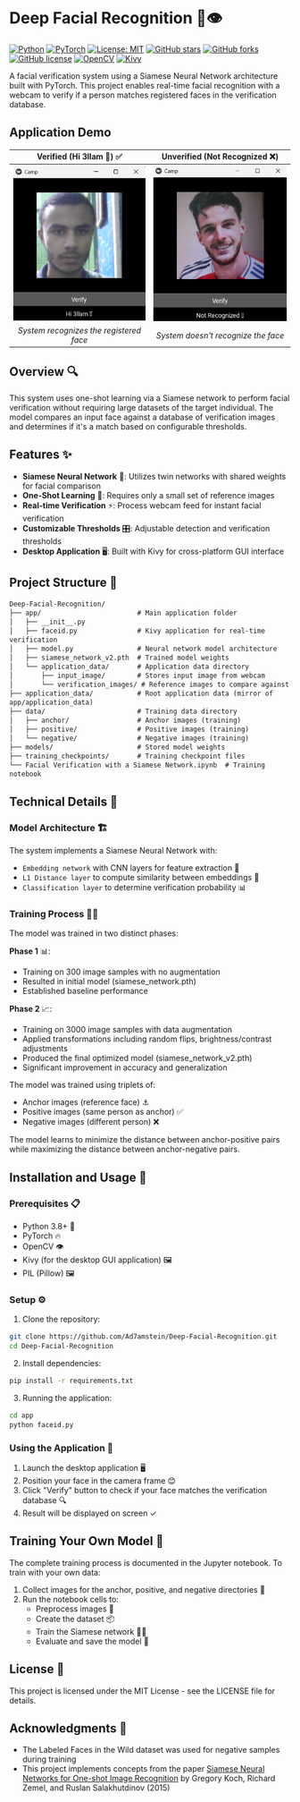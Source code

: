 # Deep Facial Recognition 🧠👁️

[![Python](https://img.shields.io/badge/Python-3.8%2B-blue.svg)](https://www.python.org)
[![PyTorch](https://img.shields.io/badge/PyTorch-%23EE4C2C.svg?&logo=pytorch&logoColor=white)](https://pytorch.org)
[![License: MIT](https://img.shields.io/badge/License-MIT-yellow.svg)](https://opensource.org/licenses/MIT)
[![GitHub stars](https://img.shields.io/github/stars/Ad7amstein/Deep-Facial-Recognition?style=social)](https://github.com/Ad7amstein/Deep-Facial-Recognition/stargazers)
[![GitHub forks](https://img.shields.io/github/forks/Ad7amstein/Deep-Facial-Recognition?style=social)](https://github.com/Ad7amstein/Deep-Facial-Recognition/network/members)
[![GitHub license](https://img.shields.io/github/license/Ad7amstein/Deep-Facial-Recognition)](https://github.com/Ad7amstein/Deep-Facial-Recognition/blob/main/LICENSE)
[![OpenCV](https://img.shields.io/badge/OpenCV-%23white.svg?&logo=opencv&logoColor=white)](https://opencv.org)
[![Kivy](https://img.shields.io/badge/Kivy-2.0.0%2B-green.svg)](https://kivy.org)

A facial verification system using a Siamese Neural Network architecture built with PyTorch. This project enables real-time facial recognition with a webcam to verify if a person matches registered faces in the verification database.

## Application Demo

| Verified (Hi 3llam 🫡) ✅ | Unverified (Not Recognized ❌) |
|:-------------------------:|:-------------------------:|
|![Verified Face](assets/verified_img.png) | ![Unverified Face](assets/unverified_img.png)|
|*System recognizes the registered face* | *System doesn't recognize the face* |

## Overview 🔍

This system uses one-shot learning via a Siamese network to perform facial verification without requiring large datasets of the target individual. The model compares an input face against a database of verification images and determines if it's a match based on configurable thresholds.

## Features ✨

- **Siamese Neural Network** 🔄: Utilizes twin networks with shared weights for facial comparison
- **One-Shot Learning** 📸: Requires only a small set of reference images
- **Real-time Verification** ⚡: Process webcam feed for instant facial verification
- **Customizable Thresholds** 🎛️: Adjustable detection and verification thresholds
- **Desktop Application** 🖥️: Built with Kivy for cross-platform GUI interface

## Project Structure 📁

```
Deep-Facial-Recognition/
├── app/                        # Main application folder
│   ├── __init__.py
│   ├── faceid.py               # Kivy application for real-time verification
│   ├── model.py                # Neural network model architecture
│   ├── siamese_network_v2.pth  # Trained model weights
│   └── application_data/       # Application data directory
│       ├── input_image/        # Stores input image from webcam
│       └── verification_images/ # Reference images to compare against
├── application_data/           # Root application data (mirror of app/application_data)
├── data/                       # Training data directory
│   ├── anchor/                 # Anchor images (training)
│   ├── positive/               # Positive images (training)
│   └── negative/               # Negative images (training)
├── models/                     # Stored model weights
├── training_checkpoints/       # Training checkpoint files
└── Facial Verification with a Siamese Network.ipynb  # Training notebook
```

## Technical Details 🔬

### Model Architecture 🏗️

The system implements a Siamese Neural Network with:

- `Embedding network` with CNN layers for feature extraction 🧩
- `L1 Distance layer` to compute similarity between embeddings 📏
- `Classification layer` to determine verification probability 📊

### Training Process 🏋️‍♂️

The model was trained in two distinct phases:

**Phase 1** 📊:

- Training on 300 image samples with no augmentation
- Resulted in initial model (siamese_network.pth)
- Established baseline performance

**Phase 2** 📈:

- Training on 3000 image samples with data augmentation
- Applied transformations including random flips, brightness/contrast adjustments
- Produced the final optimized model (siamese_network_v2.pth)
- Significant improvement in accuracy and generalization

The model was trained using triplets of:

- Anchor images (reference face) ⚓
- Positive images (same person as anchor) ✅
- Negative images (different person) ❌

The model learns to minimize the distance between anchor-positive pairs while maximizing the distance between anchor-negative pairs.

## Installation and Usage 🚀

### Prerequisites 📋

- Python 3.8+ 🐍
- PyTorch 🔥
- OpenCV 👁️
- Kivy (for the desktop GUI application) 🖼️
- PIL (Pillow) 🖼️

### Setup ⚙️

1. Clone the repository:

```bash
git clone https://github.com/Ad7amstein/Deep-Facial-Recognition.git
cd Deep-Facial-Recognition
```

2. Install dependencies:

```bash
pip install -r requirements.txt
```

3. Running the application:

```bash
cd app
python faceid.py
```

### Using the Application 📱

1. Launch the desktop application 🖥️
2. Position your face in the camera frame 😊
3. Click "Verify" button to check if your face matches the verification database 🔍
4. Result will be displayed on screen ✓

## Training Your Own Model 🧠

The complete training process is documented in the Jupyter notebook. To train with your own data:

1. Collect images for the anchor, positive, and negative directories 📸
2. Run the notebook cells to:
   - Preprocess images 🔄
   - Create the dataset 📦
   - Train the Siamese network 🏋️‍♂️
   - Evaluate and save the model 💾

## License 📜

This project is licensed under the MIT License - see the LICENSE file for details.

## Acknowledgments 🙏

- The Labeled Faces in the Wild dataset was used for negative samples during training
- This project implements concepts from the paper [Siamese Neural Networks for One-shot Image Recognition](https://www.cs.cmu.edu/~rsalakhu/papers/oneshot1.pdf) by Gregory Koch, Richard Zemel, and Ruslan Salakhutdinov (2015)

